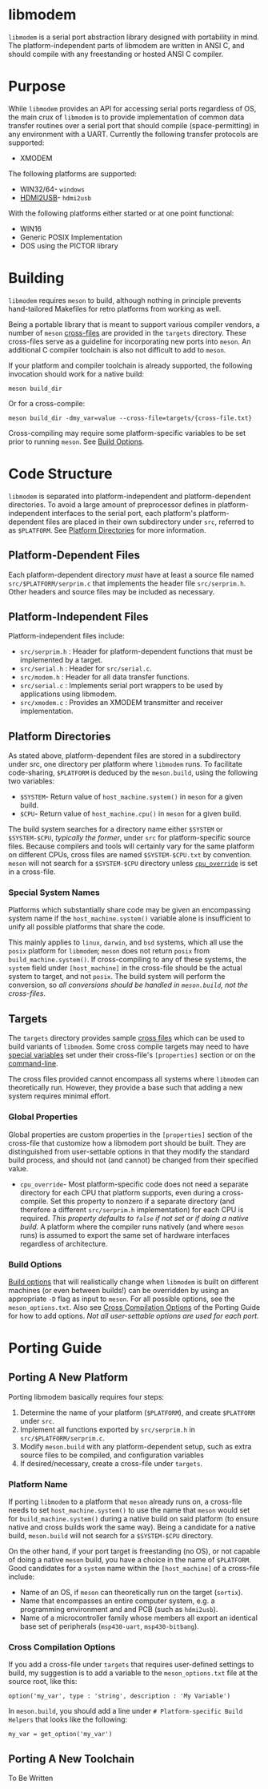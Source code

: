 # libmodem
`libmodem` is a serial port abstraction library designed with portability in
mind. The platform-independent parts of libmodem are written in ANSI C, and
should compile with any freestanding or hosted ANSI C compiler.

# Purpose
While `libmodem` provides an API for accessing serial ports regardless of OS,
the main crux of `libmodem` is to provide implementation of common data
transfer routines over a serial port that should compile (space-permitting) in
any environment with a UART. Currently the following transfer protocols are
supported:
* XMODEM

The following platforms are supported:
* WIN32/64- `windows`
* [HDMI2USB](https://hdmi2usb.tv/home/)- `hdmi2usb`

With the following platforms either started or at one point functional:
* WIN16
* Generic POSIX Implementation
* DOS using the PICTOR library

# Building
`libmodem` requires `meson` to build, although nothing in principle
prevents hand-tailored Makefiles for retro platforms from working as well.

Being a portable library that is meant to support various compiler vendors,
a number of `meson` [cross-files](http://mesonbuild.com/Cross-compilation.html#defining-the-environment)
are provided in the `targets` directory. These cross-files serve as a
guideline for incorporating new ports into `meson`. An additional C compiler
toolchain is also not difficult to add to `meson`.

If your platform and compiler toolchain is already supported, the following
invocation should work for a native build:

```
meson build_dir
```

<a name="cc"></cc>Or for a cross-compile:
```
meson build_dir -dmy_var=value --cross-file=targets/{cross-file.txt}
```

Cross-compiling may require some platform-specific variables to be set prior
to running `meson`. See [Build Options](#build-opts).

# Code Structure
`libmodem` is separated into platform-independent and platform-dependent
directories. To avoid a large amount of preprocessor defines in
platform-independent interfaces to the serial port, each platform's
platform-dependent files are placed in their own subdirectory under `src`,
referred to as `$PLATFORM`. See [Platform Directories](#pd) for more
information.

## Platform-Dependent Files
Each platform-dependent directory _must_ have at least a source file named
`src/$PLATFORM/serprim.c` that implements the header file `src/serprim.h`.
Other headers and source files may be included as necessary.

## Platform-Independent Files
Platform-independent files include:
* `src/serprim.h` : Header for platform-dependent functions that must be
implemented by a target.
* `src/serial.h` : Header for `src/serial.c`.
* `src/modem.h` : Header for all data transfer functions.
* `src/serial.c` : Implements serial port wrappers to be used by applications
using libmodem.
* `src/xmodem.c` : Provides an XMODEM transmitter and receiver implementation.

## <a name="pd"></a>Platform Directories
As stated above, platform-dependent files are stored in a subdirectory under
src, one directory per platform where `libmodem` runs. To facilitate
code-sharing, `$PLATFORM` is deduced by the `meson.build`, using the following
two variables:

* `$SYSTEM`- Return value of `host_machine.system()` in `meson` for a given build.
* `$CPU`- Return value of `host_machine.cpu()` in `meson` for a given build.

The build system searches for a directory name either `$SYSTEM`
or `$SYSTEM-$CPU`, _typically the former_, under `src` for platform-specific
source files. Because compilers and tools will certainly vary for the same
platform on different CPUs, cross files are named `$SYSTEM-$CPU.txt` by convention.
`meson` will not search for a `$SYSTEM-$CPU` directory unless [`cpu_override`](#gp) is
set in a cross-file.

### Special System Names
Platforms which substantially share code may be given an encompassing
system name if the `host_machine.system()` variable alone is insufficient to
unify all possible platforms that share the code.

This mainly applies to `linux`, `darwin`, and `bsd` systems, which all
use the `posix` platform for `libmodem`; `meson` does not return `posix` from
`build_machine.system()`. If cross-compiling to any of these
systems, the `system` field under `[host_machine]` in the cross-file
should be the actual system to target, and not `posix`. The build system
will perform the conversion, so _all conversions should be handled in
`meson.build`, not the cross-files_.

## <a name="cf"></a>Targets
The `targets` directory provides sample
[cross files](http://mesonbuild.com/Cross-compilation.html#defining-the-environment)
which can be used to build variants of `libmodem`. Some cross compile targets
may need to have [special variables](#gp) set under their cross-file's `[properties]`
section or on the [command-line](#build-opts).

The cross files provided cannot encompass all systems where `libmodem`
can theoretically run. However, they provide a base such that adding
a new system requires minimal effort.

### <a name="gp"></a>Global Properties
Global properties are custom properties in the `[properties]` section
of the cross-file that customize how a libmodem port should be built. They
are distinguished from user-settable options in that they modify the standard
build process, and should not (and cannot) be changed from their specified value.

* `cpu_override`- Most platform-specific code does not need a separate
directory for each CPU that platform supports, even during a
cross-compile. Set this property to nonzero if a separate directory (and
therefore a different `src/serprim.h` implementation) for each CPU is required.
_This property defaults to `false` if not set or if doing a native build._
A platform where the compiler runs natively (and where `meson` runs) is
assumed to export the same set of hardware interfaces regardless of
architecture.

### <a name="build-opts"></a>Build Options
[Build options](http://mesonbuild.com/Build-options.html) that will
realistically change when `libmodem` is built on different machines (or even
between builds!) can be overridden by using an appropriate `-D` flag as input
to `meson`. For all possible options, see the `meson_options.txt`. Also see
[Cross Compilation Options](#cc-opts) of the Porting Guide for how to add
options. _Not all user-settable options are used for each port._

# Porting Guide

## Porting A New Platform
Porting libmodem basically requires four steps:

1. Determine the name of your platform (`$PLATFORM`), and create `$PLATFORM`
under `src`.
2. Implement all functions exported by `src/serprim.h` in `src/$PLATFORM/serprim.c`.
3. Modify `meson.build` with any platform-dependent setup, such as extra
source files to be compiled, and configuration variables
4. If desired/necessary, create a cross-file under `targets`.

### Platform Name
If porting `libmodem` to a platform that `meson` already runs on, a cross-file
needs to set `host_machine.system()` to use the name that `meson` would set
for `build_machine.system()` during a native build on said platform (to ensure
native and cross builds work the same way). Being a candidate for a native
build, `meson.build` will not search for a `$SYSTEM-$CPU` directory.

On the other hand, if your port target is freestanding (no OS), or not capable
of doing a native `meson` build, you have a choice in the name of `$PLATFORM`.
Good candidates for a `system` name within the `[host_machine]` of a cross-file
include:

* Name of an OS, if `meson` can theoretically run on the target (`sortix`).
* Name that encompasses an entire computer system, e.g. a programming
environment and and PCB (such as `hdmi2usb`).
* Name of a microcontroller family whose members all export an identical base
set of peripherals (`msp430-uart`, `msp430-bitbang`).

### <a name="cc-opts"></a>Cross Compilation Options
If you add a cross-file under `targets` that requires user-defined settings
to build, my suggestion is to add a variable to the `meson_options.txt` file
at the source root, like this:

```
option('my_var', type : 'string', description : 'My Variable')
```

In `meson.build`, you should add a line under `# Platform-specific Build Helpers`
that looks like the following:

```
my_var = get_option('my_var')
```

## Porting A New Toolchain
To Be Written
